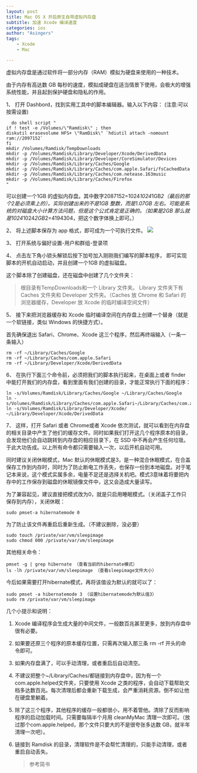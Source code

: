 ```yaml
---
layout: post
title: Mac OS X 开启原生自带虚拟内存盘
subtitle: 加速 Xcode 编译速度
categories: ios
author: "Asingers"
tags: 
    - Xcode
    - Mac

---
```


虚拟内存盘是通过软件将一部分内存（RAM）模拟为硬盘来使用的一种技术。

由于内存有高达数 GB 每秒的速度，模拟成硬盘在适当情景下使用，会极大的增强系统性能，并且起到保护硬盘和隐私的作用。

1、 打开 Dashbord，找到实用工具中的脚本编辑器。输入以下内容： (注意:可以按需设置) 

	  do shell script "
	if ! test -e /Volumes/\"Ramdisk\" ; then
	diskutil erasevolume HFS+ \"RamDisk\" `hdiutil attach -nomount 	ram://2097152`
	fi
	mkdir /Volumes/Ramdisk/TempDownloads
	mkdir -p /Volumes/Ramdisk/Library/Developer/Xcode/DerivedData
	mkdir -p /Volumes/Ramdisk/Library/Developer/CoreSimulator/Devices
	mkdir -p /Volumes/Ramdisk/Library/Caches/Google
	mkdir -p /Volumes/Ramdisk/Library/Caches/com.apple.Safari/fsCachedData
	mkdir -p /Volumes/Ramdisk/Library/Caches/com.netease.163music
	mkdir -p /Volumes/Ramdisk/Library/Caches/Firefox
	"  
	
可以创建一个1GB 的虚拟内存盘。其中数字2087152=1024*1024*1GB*2（最后的那个2是必须乘上的）。实际创建出来的不是1GB 整数，而是1.07GB 左右。可能是系统的对磁盘大小计算方法问题，但是这个公式肯定是正确的。（如果是2GB 那么就是1024*1024*2GB*2=4194304，把这个数字体换上即可。）  

2、 将上述脚本保存为 app 格式，即可成为一个可执行文件。
![](http://7xqmgj.com1.z0.glb.clouddn.com/2017-05-16-jiaobenApp.png)  

3、 打开系统与偏好设置-用户和群组-登录项  

4、 点击左下角小锁头解锁后按下加号加入刚刚我们编写的脚本程序，
即可实现脚本的开机自动启动，并且创建一个1GB 的虚拟磁盘。

这个脚本除了创建磁盘，还在磁盘中创建了几个文件夹：  
>根目录有TempDownloads和一个 Library 文件夹。
Library 文件夹下有 Caches 文件夹和 Developer 文件夹。（Caches 放 Chrome 和 Safari 的浏览器缓存，Developer 放 Xcode 的临时编译空间文件）  

5、 接下来把浏览器缓存和 Xcode 临时编译空间在内存盘上创建一个替身（就是一个软链接，类似 Windows 的快捷方式）。

首先确保退出 Safari、Chrome、Xcode 这三个程序，然后再终端输入（一条一条输入）  

	rm -rf ~/Library/Caches/Google
	rm -rf ~/Library/Caches/com.apple.Safari
	rm -rf ~/Library/Developer/Xcode/DerivedData  
	
6、 在执行下面三个命令前，必须把我们的脚本执行起来，在桌面上或者 finder 中能打开我们的内存盘，看到里面有我们创建的目录，才能正常执行下面的程序：

	ln -s/Volumes/Ramdisk/Library/Caches/Google ~/Library/Caches/Google
	ln -s/Volumes/Ramdisk/Library/Caches/com.apple.Safari~/Library/Caches/com.apple.Safari
	ln -s/Volumes/Ramdisk/Library/Developer/Xcode/ ~/Library/Developer/Xcode/DerivedData

7、 这样，打开 Safari 或者 Chrome或者 Xcode 依次测试，就可以看到在内存盘的相关目录中产生了他们的缓存文件。同时如果我们打开这几个程序原本的目录，会发现他们会自动跳转到内存盘的相应目录下，在 SSD 中不再会产生任何垃圾。于此大功告成。以上所有命令都只需要输入一次，以后开机自动可用。  

同时建议关闭休眠模式，Mac 默认的休眠模式是3，是一种混合休眠模式，在合盖保存工作到内存时，同时为了防止断电工作丢失，也保存一份到本地磁盘。对于笔记本来说，这个模式实属多余，电量不足还是选择关机吧。模式3意味着将要把内存中的工作保存到磁盘的休眠镜像文件中，这又会造成大量读写。  

为了兼容起见，建议直接把模式改为0，就是只启用睡眠模式。（关闭盖子工作只保存到内存），关闭休眠：  
	
	sudo pmset-a hibernatemode 0  
	
为了防止该文件再重启后重新生成。（不建议删除，没必要）  
	
	sudo touch /private/var/vm/sleepimage 
	sudo chmod 000 /private/var/vm/sleepimage  
	
其他相关命令：  

	pmset -g | grep hibernate （查看当前的hibernate模式）
	ls -lh /private/var/vm/sleepimage （查看sleepimage文件大小）  
	
今后如果需要打开hibernate模式，再将该值设为默认的就可以了：

	sudo pmset -a hibernatemode 3 （设置hibernatemode为默认值3）
	sudo rm /private/var/vm/sleepimage  
	
几个小提示和说明：

1. Xcode 编译程序会生成大量的中间文件，一般数百兆甚至更多，放到内存盘中很有必要。

2. 如果要还原三个程序的原本缓存位置，只需再次输入那三条 rm -rf 开头的命令即可。

3. 如果内存盘满了，可以手动清理，或者重启后自动清空。

4. 不建议把整个~/Library/Caches/都链接到内存盘中，因为有一个 com.apple.helped文件夹，只要使用 Xcode 之类的程序，会自动下载帮助文档多达数百兆。每次清理后都会重新下载生成，会严重消耗资源。倒不如让他在硬盘里躺着。

5. 除了这三个程序，其他程序的缓存一般都很小，用不着管他。清除了反而影响程序的启动加载时间。只需要每隔半个月用 cleanMyMac 清理一次即可。（放过那个com.apple.helped，那个文件只要大的不是很夸张多达数 GB，就半年清理一次吧）。

6. 链接到 Ramdisk 的目录，清理软件是不会帮忙清理的，只能手动清理，或者重启自动丢失。

	> 参考简书
